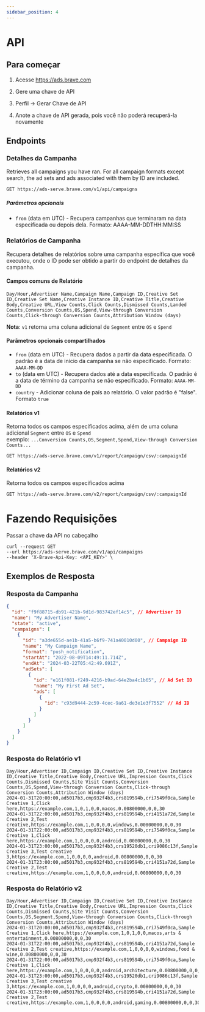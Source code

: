 ```yaml
---
sidebar_position: 4
---
```


# API

## Para começar

1. Acesse https://ads.brave.com

2. Gere uma chave de API
  1. Perfil → Gerar Chave de API
  2. Anote a chave de API gerada, pois você não poderá recuperá-la novamente

## Endpoints

### Detalhes da Campanha

Retrieves all campaigns you have ran. For all campaign formats except search, the ad sets and ads associated with them by ID are included.

```
GET https://ads-serve.brave.com/v1/api/campaigns
```

##### Parâmetros opcionais

- `from` (data em UTC) - Recupera campanhas que terminaram na data especificada ou depois dela. Formato: AAAA-MM-DDTHH:MM:SS

### Relatórios de Campanha

Recupera detalhes de relatórios sobre uma campanha específica que você executou, onde o ID pode ser obtido a partir do endpoint de detalhes da campanha.

#### Campos comuns de Relatório

```
Day/Hour,Advertiser Name,Campaign Name,Campaign ID,Creative Set ID,Creative Set Name,Creative Instance ID,Creative Title,Creative Body,Creative URL,View Counts,Click Counts,Dismissed Counts,Landed Counts,Conversion Counts,OS,Spend,View-through Conversion Counts,Click-through Conversion Counts,Attribution Window (days)
```

**Nota**: `v1` retorna uma coluna adicional de `Segment` entre `OS` e `Spend`

#### Parâmetros opcionais compartilhados

- `from` (data em UTC) - Recupera dados a partir da data especificada. O padrão é a data de início da campanha se não especificado. Formato: `AAAA-MM-DD`
- `to` (data em UTC) - Recupera dados até a data especificada. O padrão é a data de término da campanha se não especificado. Formato: `AAAA-MM-DD`
- `country` - Adicionar coluna de país ao relatório. O valor padrão é "false". Formato `true`

#### Relatórios v1

Retorna todos os campos especificados acima, além de uma coluna adicional `Segment` entre `OS` e `Spend` <br />
exemplo: `...Conversion Counts,OS,Segment,Spend,View-through Conversion Counts...`

```
GET https://ads-serve.brave.com/v1/report/campaign/csv/:campaignId
```

#### Relatórios v2

Retorna todos os campos especificados acima

```
GET https://ads-serve.brave.com/v2/report/campaign/csv/:campaignId
```

# Fazendo Requisições

Passar a chave da API no cabeçalho

```
curl --request GET
--url https://ads-serve.brave.com/v1/api/campaigns
--header 'X-Brave-Api-Key: <API_KEY>' \
```

## Exemplos de Resposta

### Resposta da Campanha

```json
{
  "id": "f9f88715-db91-421b-9d1d-983742ef14c5", // Advertiser ID
  "name": "My Advertiser Name",
  "state": "active",
  "campaigns": [
    {
      "id": "a3de655d-ae1b-41a5-b6f9-741a40010d00", // Campaign ID
      "name": "My Campaign Name",
      "format": "push_notification",
      "startAt": "2022-08-09T14:49:11.714Z",
      "endAt": "2024-03-22T05:42:49.691Z",
      "adSets": [
        {
          "id": "e161f081-f249-4216-b9ad-64e2ba4c1b65", // Ad Set ID
          "name": "My First Ad Set",
          "ads": [
            {
              "id": "c93d9444-2c59-4cec-9a61-de3e1e3f7552" // Ad ID
            }
          ]
        }
      ]
    }
  ]
}
```

### Resposta do Relatório v1

```
Day/Hour,Advertiser ID,Campaign ID,Creative Set ID,Creative Instance ID,Creative Title,Creative Body,Creative URL,Impression Counts,Click Counts,Dismissed Counts,Site Visit Counts,Conversion Counts,OS,Spend,View-through Conversion Counts,Click-through Conversion Counts,Attribution Window (days)
2024-01-31T20:00:00,ad5017b3,cmp932f4b3,crs819594b,cri7549f0ca,Sample Creative 1,Click here,https://example.com,1,0,1,0,0,macos,0.00800000,0,0,30 
2024-01-31T22:00:00,ad5017b3,cmp932f4b3,crs819594b,cri4151a72d,Sample Creative 2,Test creative,https://example.com,1,0,0,0,0,windows,0.00800000,0,0,30
2024-01-31T22:00:00,ad5017b3,cmp932f4b3,crs819594b,cri7549f0ca,Sample Creative 1,Click here,https://example.com,1,0,0,0,0,android,0.00800000,0,0,30
2024-01-31T23:00:00,ad5017b3,cmp932f4b3,crs19520db1,cri9086c13f,Sample Creative 3,Test creative 3,https://example.com,1,0,0,0,0,android,0.00800000,0,0,30 
2024-01-31T23:00:00,ad5017b3,cmp932f4b3,crs819594b,cri4151a72d,Sample Creative 2,Test creative,https://example.com,1,0,0,0,0,android,0.00800000,0,0,30
```

### Resposta do Relatório v2

```
Day/Hour,Advertiser ID,Campaign ID,Creative Set ID,Creative Instance ID,Creative Title,Creative Body,Creative URL,Impression Counts,Click Counts,Dismissed Counts,Site Visit Counts,Conversion Counts,OS,Segment,Spend,View-through Conversion Counts,Click-through Conversion Counts,Attribution Window (days)
2024-01-31T20:00:00,ad5017b3,cmp932f4b3,crs819594b,cri7549f0ca,Sample Creative 1,Click here,https://example.com,1,0,1,0,0,macos,arts & entertainment,0.00800000,0,0,30 
2024-01-31T22:00:00,ad5017b3,cmp932f4b3,crs819594b,cri4151a72d,Sample Creative 2,Test creative,https://example.com,1,0,0,0,0,windows,food & wine,0.00800000,0,0,30
2024-01-31T22:00:00,ad5017b3,cmp932f4b3,crs819594b,cri7549f0ca,Sample Creative 1,Click here,https://example.com,1,0,0,0,0,android,architecture,0.00800000,0,0,30
2024-01-31T23:00:00,ad5017b3,cmp932f4b3,crs19520db1,cri9086c13f,Sample Creative 3,Test creative 3,https://example.com,1,0,0,0,0,android,crypto,0.00800000,0,0,30 
2024-01-31T23:00:00,ad5017b3,cmp932f4b3,crs819594b,cri4151a72d,Sample Creative 2,Test creative,https://example.com,1,0,0,0,0,android,gaming,0.00800000,0,0,30
```
